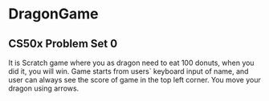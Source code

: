 # DragonGame
CS50x Problem Set 0
---
It is Scratch game where you as dragon need to eat 100 donuts, when you did it, you will win. Game starts from users` keyboard input of name, and user can always see the score of game in the top left corner. You move your dragon using arrows.
